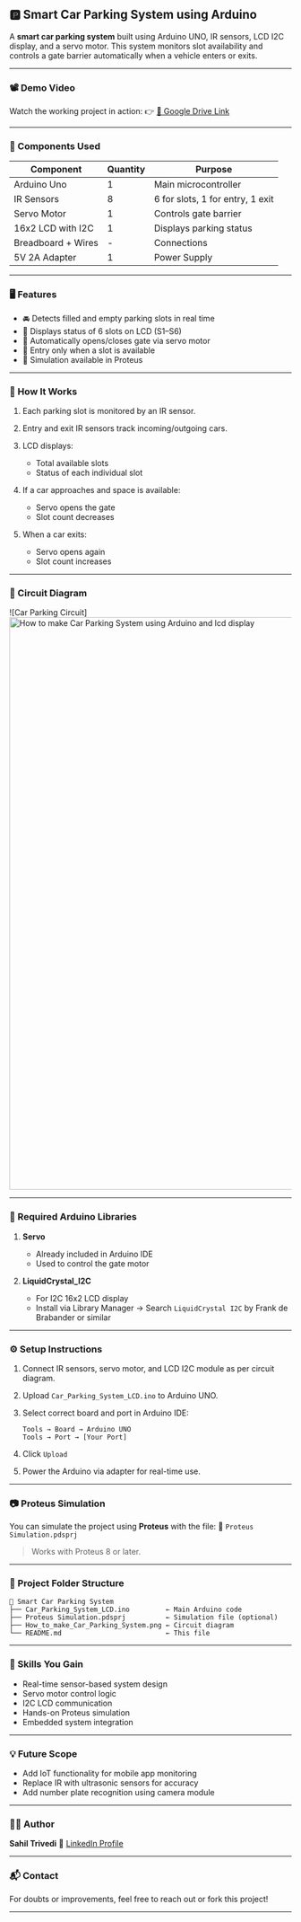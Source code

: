 ## 🅿️ Smart Car Parking System using Arduino

A **smart car parking system** built using Arduino UNO, IR sensors, LCD I2C display, and a servo motor. This system monitors slot availability and controls a gate barrier automatically when a vehicle enters or exits.

---

### 📽️ Demo Video

Watch the working project in action:
👉 [📂 Google Drive Link](https://drive.google.com/folderview?id=1hKYeNZJ9Guod9xetxR8_E2grsbQVN-cf)

---

### 🔧 Components Used

| Component          | Quantity | Purpose                          |
| ------------------ | -------- | -------------------------------- |
| Arduino Uno        | 1        | Main microcontroller             |
| IR Sensors         | 8        | 6 for slots, 1 for entry, 1 exit |
| Servo Motor        | 1        | Controls gate barrier            |
| 16x2 LCD with I2C  | 1        | Displays parking status          |
| Breadboard + Wires | -        | Connections                      |
| 5V 2A Adapter      | 1        | Power Supply                     |

---

### 🖥️ Features

* 🚘 Detects filled and empty parking slots in real time
* 🪪 Displays status of 6 slots on LCD (S1–S6)
* 🧠 Automatically opens/closes gate via servo motor
* 🔄 Entry only when a slot is available
* 🧾 Simulation available in Proteus

---

### 🧠 How It Works

1. Each parking slot is monitored by an IR sensor.
2. Entry and exit IR sensors track incoming/outgoing cars.
3. LCD displays:

   * Total available slots
   * Status of each individual slot
4. If a car approaches and space is available:

   * Servo opens the gate
   * Slot count decreases
5. When a car exits:

   * Servo opens again
   * Slot count increases

---

### 🔌 Circuit Diagram

![Car Parking Circuit]
<img width="1920" height="1020" alt="How to make Car Parking System using Arduino and lcd display" src="https://github.com/user-attachments/assets/1e831d74-756e-49aa-a079-26d3214c5edf" />


---

### 📁 Required Arduino Libraries

1. **Servo**

   * Already included in Arduino IDE
   * Used to control the gate motor

2. **LiquidCrystal\_I2C**

   * For I2C 16x2 LCD display
   * Install via Library Manager → Search `LiquidCrystal I2C` by Frank de Brabander or similar

---

### ⚙️ Setup Instructions

1. Connect IR sensors, servo motor, and LCD I2C module as per circuit diagram.
2. Upload `Car_Parking_System_LCD.ino` to Arduino UNO.
3. Select correct board and port in Arduino IDE:

   ```
   Tools → Board → Arduino UNO  
   Tools → Port → [Your Port]
   ```
4. Click `Upload`
5. Power the Arduino via adapter for real-time use.

---

### 📷 Proteus Simulation

You can simulate the project using **Proteus** with the file:
📄 `Proteus Simulation.pdsprj`

> Works with Proteus 8 or later.

---

### 📂 Project Folder Structure

```
📁 Smart Car Parking System
├── Car_Parking_System_LCD.ino         ← Main Arduino code
├── Proteus Simulation.pdsprj          ← Simulation file (optional)
├── How_to_make_Car_Parking_System.png ← Circuit diagram
└── README.md                          ← This file
```

---

### 🚀 Skills You Gain

* Real-time sensor-based system design
* Servo motor control logic
* I2C LCD communication
* Hands-on Proteus simulation
* Embedded system integration

---

### 💡 Future Scope

* Add IoT functionality for mobile app monitoring
* Replace IR with ultrasonic sensors for accuracy
* Add number plate recognition using camera module

---

### 🙋‍♂️ Author

**Sahil Trivedi**
🔗 [LinkedIn Profile](https://www.linkedin.com/in/trivedi-sahil-5212002b0)

---

### 📬 Contact

For doubts or improvements, feel free to reach out or fork this project!

---
